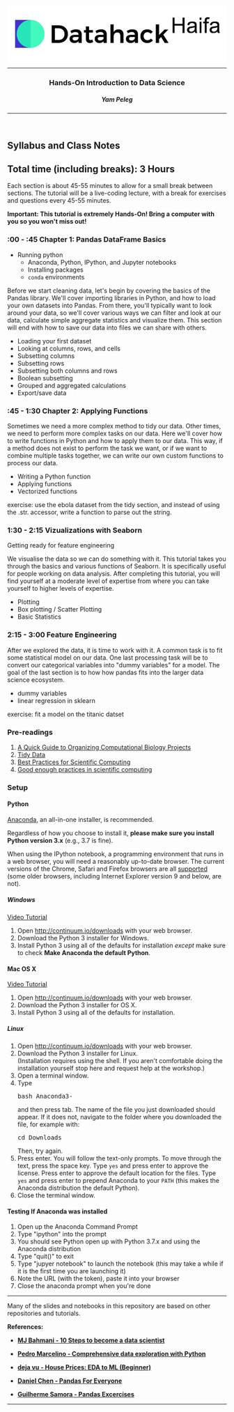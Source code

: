<!-- #region -->


<p align="center">
<img align="center" width="600" src="imgs/logo.png">
<hr>
<h3 align="center">Hands-On Introduction to Data Science</h3>
<h5 align="center">Yam Peleg</h5>
</p>

<hr>
<br>

## Syllabus and Class Notes




## Total time (including breaks): 3 Hours

Each section is about 45-55 minutes to allow for a small break between sections.
The tutorial will be a live-coding lecture, with a break for exercises and questions every 45-55 minutes.

<b>Important: This tutorial is extremely Hands-On! Bring a computer with you so you won't miss out! </b>

### :00 - :45 Chapter 1: Pandas DataFrame Basics

- Running python
	- Anaconda, Python, IPython, and Jupyter notebooks
	- Installing packages
	- `conda` environments

Before we start cleaning data, let's begin by covering the basics of the Pandas library. We'll cover importing libraries in Python, and how to load your own datasets into Pandas. From there, you'll typically want to look around your data, so we'll cover various ways we can filter and look at our data, calculate simple aggregate statistics and visualize them. This section will end with how to save our data into files we can share with others.

- Loading your first dataset
- Looking at columns, rows, and cells
- Subsetting columns
- Subsetting rows
- Subsetting both columns and rows
- Boolean subsetting
- Grouped and aggregated calculations
- Export/save data

<!-- #endregion -->

### :45 - 1:30 Chapter 2: Applying Functions

Sometimes we need a more complex method to tidy our data. Other times, we need to perform more complex tasks on our data. Here we'll cover how to write functions in Python and how to apply them to our data. This way, if a method does not exist to perform the task we want, or if we want to combine multiple tasks together, we can write our own custom functions to process our data.

- Writing a Python function
- Applying functions
- Vectorized functions

exercise: use the ebola dataset from the tidy section, and instead of using the .str. accessor, write a function to parse out the string.

### 1:30 - 2:15 Vizualizations with Seaborn

Getting ready for feature engineering

We visualise the data so we can do something with it.
This tutorial takes you through the basics and various functions of Seaborn. It is specifically useful for people working on data analysis. After completing this tutorial, you will find yourself at a moderate level of expertise from where you can take yourself to higher levels of expertise.

- Plotting
- Box plotting / Scatter Plotting
- Basic Statistics 

### 2:15 - 3:00 Feature Engineering

After we explored the data, it is time to work with it.
A common task is to fit some statistical model on our data.
One last processing task will be to convert our categorical variables into "dummy variables" for a model.
The goal of the last section is to how how pandas fits into the larger data science ecosystem.

- dummy variables
- linear regression in sklearn

exercise: fit a model on the titanic datset

<!-- #region -->



### Pre-readings

1. [A Quick Guide to Organizing Computational Biology Projects][1]
2. [Tidy Data][2]
3. [Best Practices for Scientific Computing][3]
4. [Good enough practices in scientific computing][4]

### Setup

#### Python
<a href="https://www.anaconda.com/download/">Anaconda</a>,
an all-in-one installer, is recommended.

Regardless of how you choose to install it,
<strong>please make sure you install Python version 3.x</strong>
(e.g., 3.7 is fine).

When using the IPython notebook, a programming environment
that runs in a web browser, you will need a reasonably
up-to-date browser. The current versions of the Chrome, Safari and
Firefox browsers are all
<a href="http://ipython.org/ipython-doc/2/install/install.html#browser-compatibility">supported</a>
(some older browsers, including Internet Explorer version 9
and below, are not).

##### Windows
<a href="https://www.youtube.com/watch?v=xxQ0mzZ8UvA">Video Tutorial</a>
<ol>
<li>Open <a href="https://www.anaconda.com/download/">http://continuum.io/downloads</a> with your web browser.</li>
<li>Download the Python 3 installer for Windows.</li>
<li>Install Python 3 using all of the defaults for installation <em>except</em> make sure to check <strong>Make Anaconda the default Python</strong>.</li>
</ol>

#### Mac OS X
<a href="https://www.youtube.com/watch?v=TcSAln46u9U">Video Tutorial</a>
<ol>
<li>Open <a href="http://continuum.io/downloads">http://continuum.io/downloads</a> with your web browser.</li>
<li>Download the Python 3 installer for OS X.</li>
<li>Install Python 3 using all of the defaults for installation.</li>
</ol>

##### Linux
<ol>
<li>Open <a href="http://continuum.io/downloads">http://continuum.io/downloads</a> with your web browser.</li>
<li>Download the Python 3 installer for Linux.<br>
(Installation requires using the shell. If you aren't
comfortable doing the installation yourself
stop here and request help at the workshop.)
</li>
<li>
Open a terminal window.
</li>
<li>
Type <pre>bash Anaconda3-</pre> and then press
tab. The name of the file you just downloaded should
appear. If it does not, navigate to the folder where you
downloaded the file, for example with:
<pre>cd Downloads</pre>
Then, try again.
</li>
<li>
Press enter. You will follow the text-only prompts. To move through
the text, press the space key. Type <code>yes</code> and
press enter to approve the license. Press enter to approve the
default location for the files. Type <code>yes</code> and
press enter to prepend Anaconda to your <code>PATH</code>
(this makes the Anaconda distribution the default Python).
</li>
<li>
Close the terminal window.
</ol>

#### Testing If Anaconda was installed
<!-- #endregion -->

1. Open up the Anaconda Command Prompt
2. Type "ipython" into the prompt
3. You should see Python open up with Python 3.7.x and using the Anaconda distribution
4. Type "quit()" to exit
5. Type "jupyer notebook" to launch the notebook (this may take a while if it is the first time you are launching it)
6. Note the URL (with the token), paste it into your browser
7. Close the anaconda prompt when you're done

[1]: https://journals.plos.org/ploscompbiol/article?id=10.1371/journal.pcbi.1000424
[2]: http://vita.had.co.nz/papers/tidy-data.html
[3]: https://journals.plos.org/plosbiology/article?id=10.1371/journal.pbio.1001745
[4]: https://journals.plos.org/ploscompbiol/article?id=10.1371/journal.pcbi.1005510


<hr>

Many of the slides and notebooks in this repository are based on other repositories and tutorials. 

**References:**  

* **[MJ Bahmani - 10 Steps to become a data scientist](https://www.kaggle.com/mjbahmani/10-steps-to-become-a-data-scientist)**

* **[Pedro Marcelino - Comprehensive data exploration with Python](https://www.kaggle.com/pmarcelino/comprehensive-data-exploration-with-python)**

* **[deja vu - House Prices: EDA to ML (Beginner)](https://www.kaggle.com/dejavu23/house-prices-eda-to-ml-beginner)**

* **[Daniel Chen - Pandas For Everyone](https://github.com/chendaniely/pandas_for_everyone)**

* **[Guilherme Samora - Pandas Excercises](https://github.com/guipsamora/pandas_exercises)**

<hr>
